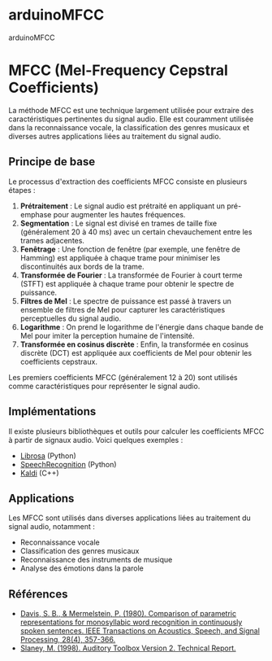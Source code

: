 # arduinoMFCC
arduinoMFCC
# MFCC (Mel-Frequency Cepstral Coefficients)

La méthode MFCC est une technique largement utilisée pour extraire des caractéristiques pertinentes du signal audio. Elle est couramment utilisée dans la reconnaissance vocale, la classification des genres musicaux et diverses autres applications liées au traitement du signal audio.

## Principe de base

Le processus d'extraction des coefficients MFCC consiste en plusieurs étapes :

1. **Prétraitement** : Le signal audio est prétraité en appliquant un pré-emphase pour augmenter les hautes fréquences.
2. **Segmentation** : Le signal est divisé en trames de taille fixe (généralement 20 à 40 ms) avec un certain chevauchement entre les trames adjacentes.
3. **Fenêtrage** : Une fonction de fenêtre (par exemple, une fenêtre de Hamming) est appliquée à chaque trame pour minimiser les discontinuités aux bords de la trame.
4. **Transformée de Fourier** : La transformée de Fourier à court terme (STFT) est appliquée à chaque trame pour obtenir le spectre de puissance.
5. **Filtres de Mel** : Le spectre de puissance est passé à travers un ensemble de filtres de Mel pour capturer les caractéristiques perceptuelles du signal audio.
6. **Logarithme** : On prend le logarithme de l'énergie dans chaque bande de Mel pour imiter la perception humaine de l'intensité.
7. **Transformée en cosinus discrète** : Enfin, la transformée en cosinus discrète (DCT) est appliquée aux coefficients de Mel pour obtenir les coefficients cepstraux.

Les premiers coefficients MFCC (généralement 12 à 20) sont utilisés comme caractéristiques pour représenter le signal audio.

## Implémentations

Il existe plusieurs bibliothèques et outils pour calculer les coefficients MFCC à partir de signaux audio. Voici quelques exemples :

- [Librosa](https://librosa.org/doc/latest/feature.html#mel-frequency-cepstral-coefficients-mfccs) (Python)
- [SpeechRecognition](https://pypi.org/project/SpeechRecognition/) (Python)
- [Kaldi](https://kaldi-asr.org/) (C++)

## Applications

Les MFCC sont utilisés dans diverses applications liées au traitement du signal audio, notamment :

- Reconnaissance vocale
- Classification des genres musicaux
- Reconnaissance des instruments de musique
- Analyse des émotions dans la parole

## Références

- [Davis, S. B., & Mermelstein, P. (1980). Comparison of parametric representations for monosyllabic word recognition in continuously spoken sentences. IEEE Transactions on Acoustics, Speech, and Signal Processing, 28(4), 357-366.](https://doi.org/10.1109/TASSP.1980.1163420)
- [Slaney, M. (1998). Auditory Toolbox Version 2. Technical Report.](http://citeseerx.ist.psu.edu/viewdoc/download?doi=10.1.1.130.8506&rep=rep1&type=pdf)
